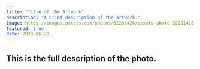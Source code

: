```yaml
---
title: "Title of the Artwork"
description: "A brief description of the artwork."
image: https://images.pexels.com/photos/32281426/pexels-photo-32281426.jpeg?auto=compress&cs=tinysrgb&w=1260&h=750&dpr=2
featured: true
date: 2023-06-20
---
```


## This is the full description of the photo.
